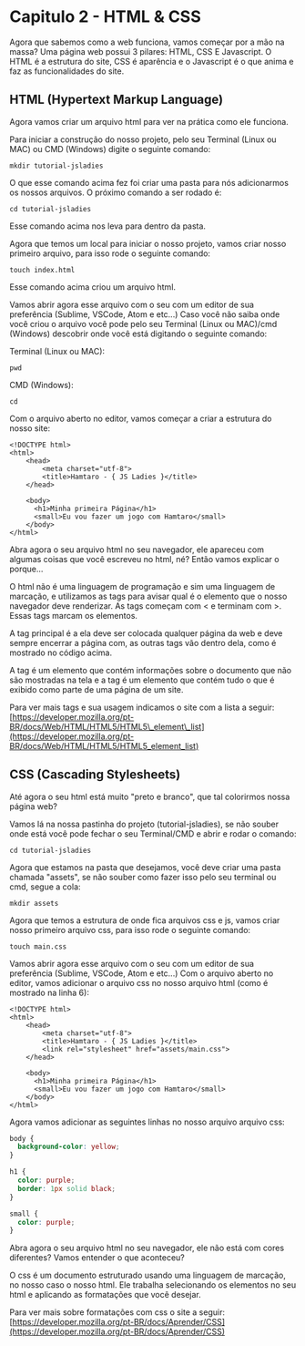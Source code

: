 # Capitulo 2 - HTML & CSS

Agora que sabemos como a web funciona, vamos começar por a mão na massa? Uma página web possui 3 pilares: HTML, CSS E Javascript. O HTML é a estrutura do site, CSS é aparência e o Javascript é o que anima e faz as funcionalidades do site.

## HTML \(Hypertext Markup Language\)

Agora vamos criar um arquivo html para ver na prática como ele funciona.

Para iniciar a construção do nosso projeto, pelo seu Terminal \(Linux ou MAC\) ou CMD \(Windows\) digite o seguinte comando:

```text
mkdir tutorial-jsladies
```

O que esse comando acima fez foi criar uma pasta para nós adicionarmos os nossos arquivos. O próximo comando a ser rodado é:

```text
cd tutorial-jsladies
```

Esse comando acima nos leva para dentro da pasta.

Agora que temos um local para iniciar o nosso projeto, vamos criar nosso primeiro arquivo, para isso rode o seguinte comando:

```text
touch index.html
```

Esse comando acima criou um arquivo html.

Vamos abrir agora esse arquivo com o seu com um editor de sua preferência \(Sublime, VSCode, Atom e etc...\) Caso você não saiba onde você criou o arquivo você pode pelo seu Terminal \(Linux ou MAC\)/cmd \(Windows\) descobrir onde você está digitando o seguinte comando:

Terminal \(Linux ou MAC\):

```text
pwd
```

CMD \(Windows\):

```text
cd
```

Com o arquivo aberto no editor, vamos começar a criar a estrutura do nosso site:

```markup
<!DOCTYPE html>
<html>
    <head>
        <meta charset="utf-8">
        <title>Hamtaro - { JS Ladies }</title>
    </head>

    <body>
      <h1>Minha primeira Página</h1>
      <small>Eu vou fazer um jogo com Hamtaro</small>
    </body>
</html>
```

Abra agora o seu arquivo html no seu navegador, ele apareceu com algumas coisas que você escreveu no html, né? Então vamos explicar o porque...

O html não é uma linguagem de programação e sim uma linguagem de marcação, e utilizamos as tags para avisar qual é o elemento que o nosso navegador deve renderizar. As tags começam com &lt; e terminam com &gt;. Essas tags marcam os elementos.

A tag principal é a  ela deve ser colocada qualquer página da web e deve sempre encerrar a página com, as outras tags vão dentro dela, como é mostrado no código acima.

A tag  é um elemento que contém informações sobre o documento que não são mostradas na tela e a tag  é um elemento que contém tudo o que é exibido como parte de uma página de um site.

Para ver mais tags e sua usagem indicamos o site com a lista a seguir: [https://developer.mozilla.org/pt-BR/docs/Web/HTML/HTML5/HTML5\_element\_list](https://developer.mozilla.org/pt-BR/docs/Web/HTML/HTML5/HTML5_element_list)

## CSS \(Cascading Stylesheets\)

Até agora o seu html está muito "preto e branco", que tal colorirmos nossa página web?

Vamos lá na nossa pastinha do projeto \(tutorial-jsladies\), se não souber onde está você pode fechar o seu Terminal/CMD e abrir e rodar o comando:

```text
cd tutorial-jsladies
```

Agora que estamos na pasta que desejamos, você deve criar uma pasta chamada "assets", se não souber como fazer isso pelo seu terminal ou cmd, segue a cola:

```text
mkdir assets
```

Agora que temos a estrutura de onde fica arquivos css e js, vamos criar nosso primeiro arquivo css, para isso rode o seguinte comando:

```text
touch main.css
```

Vamos abrir agora esse arquivo com o seu com um editor de sua preferência \(Sublime, VSCode, Atom e etc...\) Com o arquivo aberto no editor, vamos adicionar o arquivo css no nosso arquivo html \(como é mostrado na linha 6\):

```markup
<!DOCTYPE html>
<html>
    <head>
        <meta charset="utf-8">
        <title>Hamtaro - { JS Ladies }</title>
        <link rel="stylesheet" href="assets/main.css">
    </head>

    <body>
      <h1>Minha primeira Página</h1>
      <small>Eu vou fazer um jogo com Hamtaro</small>
    </body>
</html>
```

Agora vamos adicionar as seguintes linhas no nosso arquivo arquivo css:

```css
body {
  background-color: yellow;
}

h1 {
  color: purple;
  border: 1px solid black;
}

small {
  color: purple;
}
```

Abra agora o seu arquivo html no seu navegador, ele não está com cores diferentes? Vamos entender o que aconteceu?

O css é um documento estruturado usando uma linguagem de marcação, no nosso caso o nosso html. Ele trabalha selecionando os elementos no seu html e aplicando as formatações que você desejar.

Para ver mais sobre formatações com css o site a seguir: [https://developer.mozilla.org/pt-BR/docs/Aprender/CSS](https://developer.mozilla.org/pt-BR/docs/Aprender/CSS)

